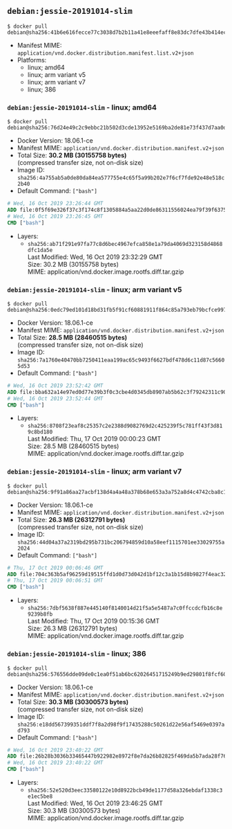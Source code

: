 ## `debian:jessie-20191014-slim`

```console
$ docker pull debian@sha256:41b6e616fecce77c3038d7b2b11a41e8eeefaff8e83dc7dfe43b414ec64cf312
```

-	Manifest MIME: `application/vnd.docker.distribution.manifest.list.v2+json`
-	Platforms:
	-	linux; amd64
	-	linux; arm variant v5
	-	linux; arm variant v7
	-	linux; 386

### `debian:jessie-20191014-slim` - linux; amd64

```console
$ docker pull debian@sha256:76d24e49c2c9ebbc21b502d3cde13952e5169ba2de81e73f437d7aa0dc986d4e
```

-	Docker Version: 18.06.1-ce
-	Manifest MIME: `application/vnd.docker.distribution.manifest.v2+json`
-	Total Size: **30.2 MB (30155758 bytes)**  
	(compressed transfer size, not on-disk size)
-	Image ID: `sha256:4a755ab5a0de80da84ea577755e4c65f5a99b202e7f6cf7fde92e48e518c2b40`
-	Default Command: `["bash"]`

```dockerfile
# Wed, 16 Oct 2019 23:26:44 GMT
ADD file:0f5f69e326f37c3f174c8f1305884a5aa22d0de86311556024ea79f39f637540 in / 
# Wed, 16 Oct 2019 23:26:45 GMT
CMD ["bash"]
```

-	Layers:
	-	`sha256:ab71f291e97fa77c8d6bec4967efca858e1a79da4069d323158d4868dfc1da5e`  
		Last Modified: Wed, 16 Oct 2019 23:32:29 GMT  
		Size: 30.2 MB (30155758 bytes)  
		MIME: application/vnd.docker.image.rootfs.diff.tar.gzip

### `debian:jessie-20191014-slim` - linux; arm variant v5

```console
$ docker pull debian@sha256:0edc79ed101d18bd31fb5f91cf60881911f864c85a793eb79bcfce997a0ceaed
```

-	Docker Version: 18.06.1-ce
-	Manifest MIME: `application/vnd.docker.distribution.manifest.v2+json`
-	Total Size: **28.5 MB (28460515 bytes)**  
	(compressed transfer size, not on-disk size)
-	Image ID: `sha256:7a1760e40470bb7250411eaa199ac65c9493f6627bdf478d6c11d87c56605d53`
-	Default Command: `["bash"]`

```dockerfile
# Wed, 16 Oct 2019 23:52:42 GMT
ADD file:bba632a14e97ed0d77e39b3f0c3cbe4d0345db8907ab5b62c3f79242311c9015 in / 
# Wed, 16 Oct 2019 23:52:44 GMT
CMD ["bash"]
```

-	Layers:
	-	`sha256:8708f23eaf8c25357c2e2388d9082769d2c425239f5c781ff43f3d819c8bd180`  
		Last Modified: Thu, 17 Oct 2019 00:00:23 GMT  
		Size: 28.5 MB (28460515 bytes)  
		MIME: application/vnd.docker.image.rootfs.diff.tar.gzip

### `debian:jessie-20191014-slim` - linux; arm variant v7

```console
$ docker pull debian@sha256:9f91a86aa27acbf138d4a4a48a378b68e653a3a752a8d4c4742cba8c19d5dc66
```

-	Docker Version: 18.06.1-ce
-	Manifest MIME: `application/vnd.docker.distribution.manifest.v2+json`
-	Total Size: **26.3 MB (26312791 bytes)**  
	(compressed transfer size, not on-disk size)
-	Image ID: `sha256:44d04a37a2319bd295b731bc206794859d10a58eef1115701ee33029755a2024`
-	Default Command: `["bash"]`

```dockerfile
# Thu, 17 Oct 2019 00:06:46 GMT
ADD file:704c363b5af96259d19515ffd1d0d73d042d1bf12c3a1b15d8b9827f4eac32a2 in / 
# Thu, 17 Oct 2019 00:06:51 GMT
CMD ["bash"]
```

-	Layers:
	-	`sha256:7dbf5638f887e445140f8140014d21f5a5e5487a7c0ffccdcfb16c8e9239b8fb`  
		Last Modified: Thu, 17 Oct 2019 00:15:36 GMT  
		Size: 26.3 MB (26312791 bytes)  
		MIME: application/vnd.docker.image.rootfs.diff.tar.gzip

### `debian:jessie-20191014-slim` - linux; 386

```console
$ docker pull debian@sha256:576556dde09de0c1ea0f51ab6bc62026451715249b9ed29801f8fcf60f3a5fd8
```

-	Docker Version: 18.06.1-ce
-	Manifest MIME: `application/vnd.docker.distribution.manifest.v2+json`
-	Total Size: **30.3 MB (30300573 bytes)**  
	(compressed transfer size, not on-disk size)
-	Image ID: `sha256:e18dd567399351ddf7f8a2d98f9f17435288c50261d22e56af5469e0397ad793`
-	Default Command: `["bash"]`

```dockerfile
# Wed, 16 Oct 2019 23:40:22 GMT
ADD file:26b28b3036b33465447b922982e8972f8e7da26b82825f469da5b7ada28f7611 in / 
# Wed, 16 Oct 2019 23:40:22 GMT
CMD ["bash"]
```

-	Layers:
	-	`sha256:52e520d3eec33580122e10d8922bcb49de1177d58a326ebdaf1338c3e1ec5be8`  
		Last Modified: Wed, 16 Oct 2019 23:46:25 GMT  
		Size: 30.3 MB (30300573 bytes)  
		MIME: application/vnd.docker.image.rootfs.diff.tar.gzip
